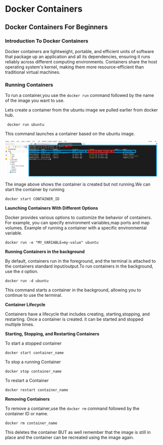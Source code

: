 # Docker Containers
## Docker Containers For Beginners
### Introduction To Docker Containers

Docker containers are lightweight, portable, and efficient units of software that package up an application and all its dependencies, ensuring it runs reliably across different computing environments. Containers share the host operating system's kernel, making them more resource-efficient than traditional virtual machines.

### Running Containers

  To run a container,you use the `docker run` command followed by the name of the image you want to use.

  Lets create a container from the ubuntu image we pulled earlier from docker hub.

     docker run ubuntu
 This command launches a container based on the ubuntu image.

  ![](./img/d2.png) 

  The image above shows the container is created but not running.We can start the container by running

    docker start CONTAINER_ID

  **Launching Containers With Different Options**

  Docker provides various options to customize the behavior of containers. For example, you can specify environment variables,map ports and map volumes. Example of running a container with a specific environmental variable.

    docker run -e "MY_VARIABLE=my-value" ubuntu

  **Running Containers in the background**

  By default, containers run in the foreground, and the terminal is attached to the containers standard input/output.To run containers in the background, use the `d` option.

    docker run -d ubuntu

   This command starts a container in the background, allowing you to continue to use the terminal.

  **Container Lifecycle**

  Containers have a lifecycle that includes creating, starting,stopping, and restarting. Once a container is created. it can be started and stopped multiple times.

  **Starting, Stopping, and Restarting Containers**

  To start a stopped container

    docker start container_name

  To stop a running Container

    docker stop container_name

  To restart a Container

    docker restart container_name


  **Removing Containers**

  To remove a container,use the `docker rm` command followed by the container ID or name.

    docker rm container_name

  This deletes the container BUT as well remember that the image is still in place and the container can be recreated using the image again.





